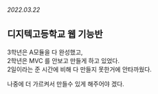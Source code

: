 ###### 2022.03.22

## 디지텍고등학교 웹 기능반

3학년은 A모듈을 다 완성했고,     
2학년은 MVC 를 안보고 만들게 하고 있었다.      
2일이라는 준 시간에 비해 다 만들지 못한거에 안타까웠다.       

나중에 더 가르켜서 만들수 있게 해주어야 겠다.